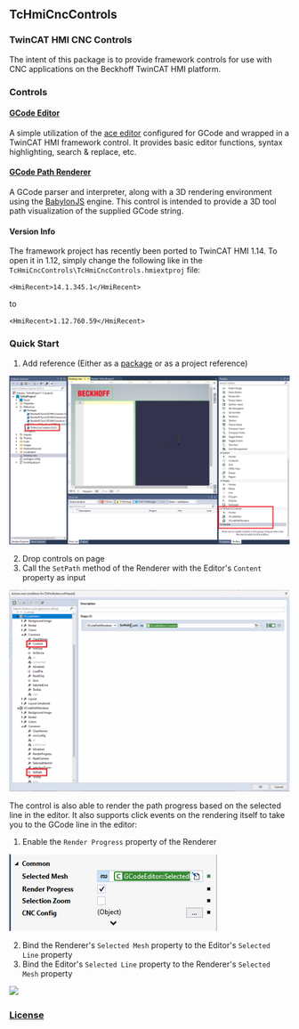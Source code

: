 ## TcHmiCncControls
### TwinCAT HMI CNC Controls

The intent of this package is to provide framework controls for use with CNC applications on the Beckhoff TwinCAT HMI platform.

### Controls

#### [GCode Editor](/TcHmiCncControls/GCodeEditor/)

A simple utilization of the [ace editor](https://github.com/ajaxorg/ace) configured for GCode and wrapped in a TwinCAT HMI framework control. It provides basic editor functions, syntax highlighting, search & replace, etc.

#### [GCode Path Renderer](/TcHmiCncControls/GCodePathRenderer/)

A GCode parser and interpreter, along with a 3D rendering environment using the [BabylonJS](https://github.com/BabylonJS/Babylon.js) engine. This control is intended to provide a 3D tool path visualization of the supplied GCode string.

#### Version Info
The framework project has recently been ported to TwinCAT HMI 1.14. To open it in 1.12, simply change the following like in the `TcHmiCncControls\TcHmiCncControls.hmiextproj` file:
```
<HmiRecent>14.1.345.1</HmiRecent>
```
to
```
<HmiRecent>1.12.760.59</HmiRecent>
```

### Quick Start

1. Add reference (Either as a [package](/release/) or as a project reference)

<img src="./media/img_references.png" width=720px />

2. Drop controls on page
3. Call the `SetPath` method of the Renderer with the Editor's `Content` property as input

<img src="./media/img_setpath.png" width=720px />

The control is also able to render the path progress based on the selected line in the editor. It also supports click events on the rendering itself to take you to the GCode line in the editor:
1. Enable the `Render Progress` property of the Renderer

<img src="./media/img_renderprogress.png" />

2. Bind the Renderer's `Selected Mesh` property to the Editor's `Selected Line` property
3. Bind the Editor's `Selected Line` property to the Renderer's `Selected Mesh` property

<img src="./media/img_beckhoff.gif" />

### [License](/TcHmiCncControls/LICENSE.txt)
